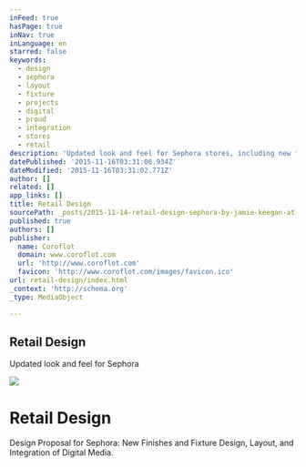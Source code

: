 ```yaml
---
inFeed: true
hasPage: true
inNav: true
inLanguage: en
starred: false
keywords:
  - design
  - sephora
  - layout
  - fixture
  - projects
  - digital
  - proud
  - integration
  - stores
  - retail
description: 'Updated look and feel for Sephora stores, including new fixture design, layout, and integration of digital media.'
datePublished: '2015-11-16T03:31:06.934Z'
dateModified: '2015-11-16T03:31:02.771Z'
author: []
related: []
app_links: []
title: Retail Design
sourcePath: _posts/2015-11-14-retail-design-sephora-by-jamie-keegan-at-coroflotcom.md
published: true
authors: []
publisher:
  name: Coroflot
  domain: www.coroflot.com
  url: 'http://www.coroflot.com'
  favicon: 'http://www.coroflot.com/images/favicon.ico'
url: retail-design/index.html
_context: 'http://schema.org'
_type: MediaObject

---
```

<article style=""><h1>Retail Design </h1><p>Updated look and feel for Sephora </p><img src="http://s3images.coroflot.com/user_files/individual_files/projects/327436_1395188_cover_ibpdm7cgdakqdpojetnb.jpg" /></article>

# Retail Design

Design Proposal for Sephora: New Finishes and Fixture Design, Layout, and Integration of Digital Media.